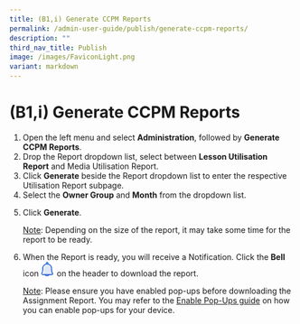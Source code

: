 ```yaml
---
title: (B1,i) Generate CCPM Reports
permalink: /admin-user-guide/publish/generate-ccpm-reports/
description: ""
third_nav_title: Publish
image: /images/FaviconLight.png
variant: markdown
---
```

<h1 id="generate-ccpm-reports-new-">(B1,i) Generate CCPM Reports</h1>
<ol>
<li>Open the left menu and select <strong>Administration</strong>, followed by <strong>Generate CCPM Reports</strong>.</li>
	<li>Drop the Report dropdown list, select between&nbsp;<strong>Lesson Utilisation Report</strong>&nbsp;and&nbsp;Media Utilisation Report.</li>
<li>Click <strong>Generate</strong> beside the Report dropdown list to enter the respective Utilisation Report subpage.</li>
<li>Select the <strong>Owner Group</strong> and <strong>Month</strong> from the dropdown list.</li>
<li><p>Click <strong>Generate</strong>. </p>
<p><u>Note</u>: Depending on the size of the report, it may take some time for the report to be ready.</p>
</li>
<li><p>When the Report is ready, you will receive a Notification. Click the <strong>Bell</strong> icon <img style="width:1.5rem; display: inline;" src="/images/Icons/Bell.svg"> on the header to download the report.</p>
<p> <u>Note</u>: Please ensure you have enabled pop-ups before downloading the Assignment Report. You may refer to the <a target="_blank" href="/files/Userguide/Downloadable%20Resources/Enable-Pop-ups-Guide.pdf">Enable Pop-Ups guide</a> on how you can enable pop-ups for your device.</p>
</li>
</ol>